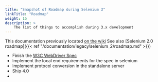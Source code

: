 ```yaml
---
title: "Snapshot of Roadmap during Selenium 3"
linkTitle: "Roadmap"
weight: 15
description: >
    The list of things to accomplish during 3.x development
---
```

This documentation previously located [on the wiki](https://github.com/SeleniumHQ/selenium/wiki/RoadMap)
See also [Selenium 2.0 roadmap]({{< ref "/documentation/legacy/selenium_2/roadmap.md" >}})

- Finish the [W3C WebDriver Spec](https://w3c.github.io/webdriver/webdriver-spec.html)
- Implement the local end requirements for the spec in selenium
- Implement protocol conversion in the standalone server
- Ship 4.0
- 
